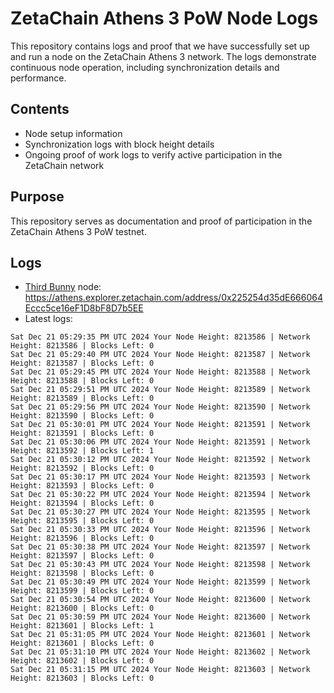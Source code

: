 # ZetaChain Athens 3 PoW Node Logs
This repository contains logs and proof that we have successfully set up and run a node on the ZetaChain Athens 3 network. The logs demonstrate continuous node operation, including synchronization details and performance.

## Contents
- Node setup information
- Synchronization logs with block height details
- Ongoing proof of work logs to verify active participation in the ZetaChain network

## Purpose
This repository serves as documentation and proof of participation in the ZetaChain Athens 3 PoW testnet.

## Logs

- [Third Bunny](https://thirdbunny.xyz/) node: https://athens.explorer.zetachain.com/address/0x225254d35dE666064Eccc5ce16eF1D8bF8D7b5EE
- Latest logs:
```
Sat Dec 21 05:29:35 PM UTC 2024 Your Node Height: 8213586 | Network Height: 8213586 | Blocks Left: 0
Sat Dec 21 05:29:40 PM UTC 2024 Your Node Height: 8213587 | Network Height: 8213587 | Blocks Left: 0
Sat Dec 21 05:29:45 PM UTC 2024 Your Node Height: 8213588 | Network Height: 8213588 | Blocks Left: 0
Sat Dec 21 05:29:51 PM UTC 2024 Your Node Height: 8213589 | Network Height: 8213589 | Blocks Left: 0
Sat Dec 21 05:29:56 PM UTC 2024 Your Node Height: 8213590 | Network Height: 8213590 | Blocks Left: 0
Sat Dec 21 05:30:01 PM UTC 2024 Your Node Height: 8213591 | Network Height: 8213591 | Blocks Left: 0
Sat Dec 21 05:30:06 PM UTC 2024 Your Node Height: 8213591 | Network Height: 8213592 | Blocks Left: 1
Sat Dec 21 05:30:12 PM UTC 2024 Your Node Height: 8213592 | Network Height: 8213592 | Blocks Left: 0
Sat Dec 21 05:30:17 PM UTC 2024 Your Node Height: 8213593 | Network Height: 8213593 | Blocks Left: 0
Sat Dec 21 05:30:22 PM UTC 2024 Your Node Height: 8213594 | Network Height: 8213594 | Blocks Left: 0
Sat Dec 21 05:30:27 PM UTC 2024 Your Node Height: 8213595 | Network Height: 8213595 | Blocks Left: 0
Sat Dec 21 05:30:33 PM UTC 2024 Your Node Height: 8213596 | Network Height: 8213596 | Blocks Left: 0
Sat Dec 21 05:30:38 PM UTC 2024 Your Node Height: 8213597 | Network Height: 8213597 | Blocks Left: 0
Sat Dec 21 05:30:43 PM UTC 2024 Your Node Height: 8213598 | Network Height: 8213598 | Blocks Left: 0
Sat Dec 21 05:30:49 PM UTC 2024 Your Node Height: 8213599 | Network Height: 8213599 | Blocks Left: 0
Sat Dec 21 05:30:54 PM UTC 2024 Your Node Height: 8213600 | Network Height: 8213600 | Blocks Left: 0
Sat Dec 21 05:30:59 PM UTC 2024 Your Node Height: 8213600 | Network Height: 8213601 | Blocks Left: 1
Sat Dec 21 05:31:05 PM UTC 2024 Your Node Height: 8213601 | Network Height: 8213601 | Blocks Left: 0
Sat Dec 21 05:31:10 PM UTC 2024 Your Node Height: 8213602 | Network Height: 8213602 | Blocks Left: 0
Sat Dec 21 05:31:15 PM UTC 2024 Your Node Height: 8213603 | Network Height: 8213603 | Blocks Left: 0
```
